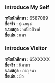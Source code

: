 ### Introduce My Self
**รหัสนักศึกษา**  : 6587089<br>
**ชื่อจริง** : ปุณยนุช<br>
**นามสกุล** : หทัยวสีวงศ์<br>
**ชื่อเล่น** : แพร<br>

### Introduce Visitor
**รหัสนักศึกษา**  : 65XXXXX<br>
**ชื่อจริง** : นิภาพร<br>
**นามสกุล** : กาญจนา<br>
**ชื่อเล่น** : มิว<br>
